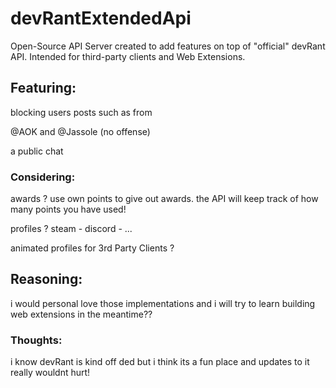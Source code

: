 # devRantExtendedApi
Open-Source API Server created to add features on top of "official" devRant API. Intended for third-party clients and Web Extensions.

## Featuring: 

blocking users posts such as from

@AOK and @Jassole (no offense)

a public chat

### Considering:

awards ? use own points to give out awards. the API will keep track of how many points you have used!

profiles ? steam - discord - ...

animated profiles for 3rd Party Clients ?

## Reasoning:

i would personal love those implementations and i will try to learn building web extensions in the meantime??

### Thoughts:

i know devRant is kind off ded but i think its a fun place and updates to it really wouldnt hurt!
